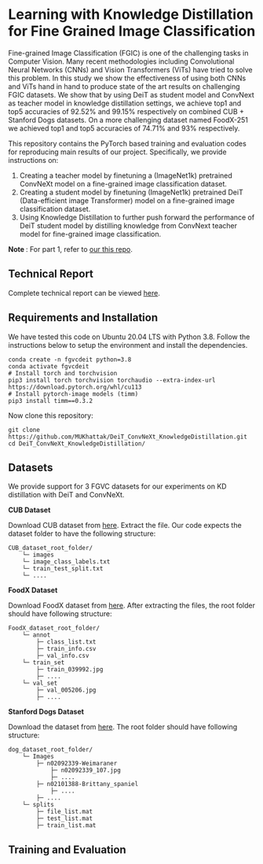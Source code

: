 # Learning with Knowledge Distillation for Fine Grained Image Classification

Fine-grained Image Classification (FGIC) is one of the challenging tasks in Computer Vision. Many recent methodologies including Convolutional Neural Networks (CNNs) and Vision Transformers (ViTs) have tried to solve this problem. In this study we show the effectiveness of using both CNNs and ViTs hand in hand to produce state of the art results on challenging FGIC datasets. We show that by using DeiT as student model and ConvNext as teacher model in knowledge distillation settings, we achieve top1 and top5 accuracies of 92.52\% and 99.15\% respectively on combined CUB + Stanford Dogs datasets. On a more challenging dataset named FoodX-251 we achieved top1 and top5 accuracies of 74.71\% and 93\% respectively.  

This repository contains the PyTorch based training and evaluation codes for reproducing main results of our project. Specifically, we provide instructions on:
<ol>
  <li>
    Creating a teacher model by finetuning a (ImageNet1k) pretrained ConvNeXt model on a fine-grained image classification dataset. 
  </li>
    <li>
    Creating a student model by finetuning (ImageNet1k) pretrained DeiT (Data-efficient image Transformer) model on a fine-grained image classification dataset. 
  </li>
    <li>
    Using Knowledge Distillation to further push forward the performance of DeiT student model by distilling knowledge from ConvNext teacher model for fine-grained image classification.
    </li>
  </ol>

<b> Note </b>: For part 1, refer to [our this repo](https://github.com/MUKhattak/ConvNext_FGVC).

## Technical Report 
Complete technical report can be viewed [here](https://github.com/MUKhattak/DeiT_ConvNeXt_KnowledgeDistillation/blob/deit_convnext/FGVC_report.pdf).

## Requirements and Installation
We have tested this code on Ubuntu 20.04 LTS with Python 3.8. Follow the instructions below to setup the environment and install the dependencies.
 ```shell
 conda create -n fgvcdeit python=3.8
 conda activate fgvcdeit
 # Install torch and torchvision
 pip3 install torch torchvision torchaudio --extra-index-url https://download.pytorch.org/whl/cu113
 # Install pytorch-image models (timm)
 pip3 install timm==0.3.2
 ```
 
  Now clone this repository:
  ```shell
 git clone https://github.com/MUKhattak/DeiT_ConvNeXt_KnowledgeDistillation.git
 cd DeiT_ConvNeXt_KnowledgeDistillation/
```
 
 
 ## Datasets
We provide support for 3 FGVC datasets for our experiments on KD distillation with DeiT and ConvNeXt.

<b> CUB Dataset </b>

Download CUB dataset from [here](https://drive.google.com/file/d/1hbzc_P1FuxMkcabkgn9ZKinBwW683j45/view). Extract the file. Our code expects the dataset folder to have the following structure:

```
CUB_dataset_root_folder/
    └─ images
    └─ image_class_labels.txt
    └─ train_test_split.txt
    └─ ....
```
<b> FoodX Dataset </b>

Download FoodX dataset from [here](https://github.com/karansikka1/iFood_2019). After extracting the files, the root folder should have following structure:

```
FoodX_dataset_root_folder/
    └─ annot
        ├─ class_list.txt
        ├─ train_info.csv
        ├─ val_info.csv
    └─ train_set
        ├─ train_039992.jpg
        ├─ ....
    └─ val_set
        ├─ val_005206.jpg
        ├─ ....
```

<b> Stanford Dogs Dataset </b>

Download the dataset from [here](http://vision.stanford.edu/aditya86/ImageNetDogs/). The root folder should have following structure:

```
dog_dataset_root_folder/
    └─ Images
        ├─ n02092339-Weimaraner
            ├─ n02092339_107.jpg
            ├─ ....
        ├─ n02101388-Brittany_spaniel
            ├─ ....
        ├─ ....
    └─ splits
        ├─ file_list.mat
        ├─ test_list.mat
        ├─ train_list.mat

```

## Training and Evaluation 


 
